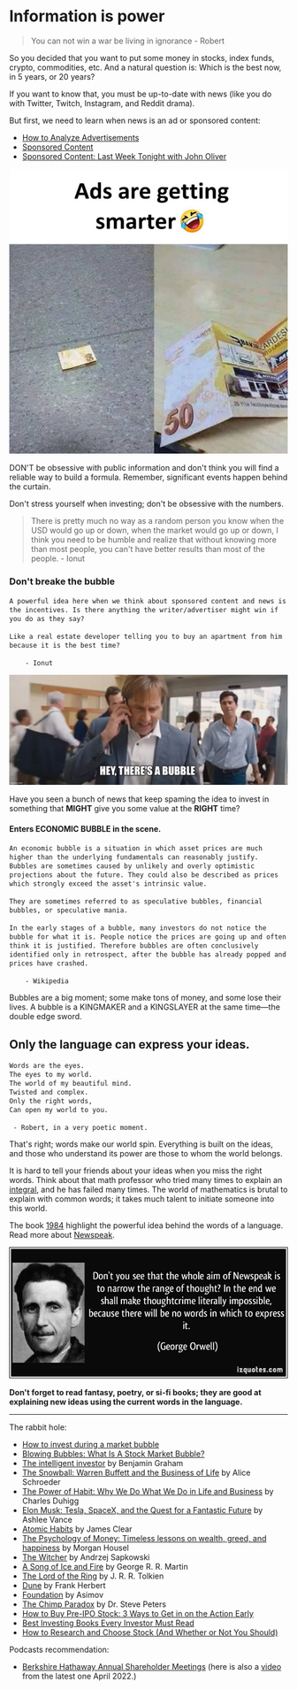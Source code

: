 # Information is power

> You can not win a war be living in ignorance - Robert

So you decided that you want to put some money in stocks, index funds, crypto, commodities, etc. And a natural question is: Which is the best now, in 5 years, or 20 years?

If you want to know that, you must be up-to-date with news (like you do with Twitter, Twitch, Instagram, and Reddit drama).

But first, we need to learn when news is an ad or sponsored content:
- [How to Analyze Advertisements](https://www.youtube.com/watch?v=J6a26ndMGXM)
- [Sponsored Content](https://www.youtube.com/watch?v=f0lgW_mqOy8)
- [Sponsored Content: Last Week Tonight with John Oliver](https://www.youtube.com/watch?v=sIi_QS1tdFM)

![smart ad](../memes/smart-ad.png)

DON'T be obsessive with public information and don't think you will find a reliable way to build a formula. Remember, significant events happen behind the curtain.

Don't stress yourself when investing; don't be obsessive with the numbers.

>There is pretty much no way as a random person you know when the USD would go up or down, when the market would go up or down, I think you need to be humble and realize that without knowing more than most people, you can't have better results than most of the people. - Ionut

### Don't breake the bubble

```
A powerful idea here when we think about sponsored content and news is the incentives. Is there anything the writer/advertiser might win if you do as they say?

Like a real estate developer telling you to buy an apartment from him because it is the best time?   

    - Ionut
 ```

![bubble](../memes/bubble.jpeg)

Have you seen a bunch of news that keep spaming the idea to invest in something that **MIGHT** give you some value at the **RIGHT** time?

#### Enters ECONOMIC BUBBLE in the scene.

```
An economic bubble is a situation in which asset prices are much higher than the underlying fundamentals can reasonably justify. Bubbles are sometimes caused by unlikely and overly optimistic projections about the future. They could also be described as prices which strongly exceed the asset's intrinsic value.

They are sometimes referred to as speculative bubbles, financial bubbles, or speculative mania.

In the early stages of a bubble, many investors do not notice the bubble for what it is. People notice the prices are going up and often think it is justified. Therefore bubbles are often conclusively identified only in retrospect, after the bubble has already popped and prices have crashed.

    - Wikipedia
```

Bubbles are a big moment; some make tons of money, and some lose their lives. A bubble is a KINGMAKER and a KINGSLAYER at the same time—the double edge sword.

## Only the language can express your ideas.

```
Words are the eyes.
The eyes to my world.
The world of my beautiful mind.
Twisted and complex.
Only the right words,
Can open my world to you.

 - Robert, in a very poetic moment.
```

That's right; words make our world spin. Everything is built on the ideas, and those who understand its power are those to whom the world belongs.

It is hard to tell your friends about your ideas when you miss the right words. Think about that math professor who tried many times to explain an [integral](https://en.wikipedia.org/wiki/Integral), and he has failed many times. The world of mathematics is brutal to explain with common words; it takes much talent to initiate someone into this world.

The book [1984](https://en.wikipedia.org/wiki/Nineteen_Eighty-Four) highlight the powerful idea behind the words of a language. Read more about [Newspeak](https://en.wikipedia.org/wiki/Newspeak).

![orwell newspeak](../memes/orwell.webp)

**Don't forget to read fantasy, poetry, or si-fi books; they are good at explaining new ideas using the current words in the language.**

---

The rabbit hole:

- [How to invest during a market bubble](https://financialpost.com/investing/how-to-invest-during-a-market-bubble)
- [Blowing Bubbles: What Is A Stock Market Bubble?](https://www.forbes.com/advisor/investing/stock-market-bubble/)
- [The intelligent investor](https://www.amazon.com/Intelligent-Investor-Definitive-Investing-Essentials/dp/0060555661/ref=sr_1_4?crid=2GE3X6RT8XZUO&keywords=the+inteligent+investor&qid=1652953715&sprefix=the+intelligent+investor%2Caps%2C190&sr=8-4) by Benjamin Graham
- [The Snowball: Warren Buffett and the Business of Life](https://www.amazon.com/Snowball-Warren-Buffett-Business-Life/dp/0553384619/141-9089874-7772166?psc=1) by Alice Schroeder
- [The Power of Habit: Why We Do What We Do in Life and Business](https://www.amazon.com/The-Power-of-Habit-Charles-Duhigg-audiobook/dp/B007EJSMC8) by Charles Duhigg
- [Elon Musk: Tesla, SpaceX, and the Quest for a Fantastic Future](https://www.amazon.com/Elon-Musk-Ashlee-Vance-audiobook/dp/B00UVY52JO) by Ashlee Vance
- [Atomic Habits](https://www.amazon.com/Atomic-Habits-James-Clear-audiobook/dp/B07RFSSYBH/ref=zg_bs_6512002011_1/141-9089874-7772166?pd_rd_i=B07RFSSYBH&psc=1)
by James Clear
- [The Psychology of Money: Timeless lessons on wealth, greed, and happiness](https://www.amazon.com/Psychology-Money-Timeless-lessons-happiness/dp/0857197681/) by Morgan Housel
- [The Witcher](https://en.wikipedia.org/wiki/The_Witcher) by 	Andrzej Sapkowski
- [A Song of Ice and Fire](https://en.wikipedia.org/wiki/A_Song_of_Ice_and_Fire) by George R. R. Martin
- [The Lord of the Ring](https://en.wikipedia.org/wiki/The_Lord_of_the_Rings) by J. R. R. Tolkien
- [Dune](https://en.wikipedia.org/wiki/Dune_(franchise)) by 	Frank Herbert
- [Foundation](https://www.amazon.com/Foundation-Complete-Books-Trade-Paperback/dp/B09J7X3TQS) by Asimov
- [The Chimp Paradox](https://www.amazon.com/Chimp-Paradox-Management-Program-Confidence/dp/039916359X) by Dr. Steve Peters
- [How to Buy Pre-IPO Stock: 3 Ways to Get in on the Action Early](https://finmasters.com/how-to-buy-pre-ipo-stock/)
- [Best Investing Books Every Investor Must Read](https://finmasters.com/best-investing-books/)
- [How to Research and Choose Stock (And Whether or Not You Should)](https://finmasters.com/research-and-choose-stock/)

Podcasts recommendation:

- [Berkshire Hathaway Annual Shareholder Meetings](https://podcasts.apple.com/ro/podcast/berkshire-hathaway-annual-shareholder-meetings-since/id1445276006)  (here is also a [video](https://www.cnbc.com/video/2022/05/01/watch-warren-buffett-and-charlie-munger-preside-over-full-berkshire-hathaway-annual-meeting.html) from the latest one April 2022.)